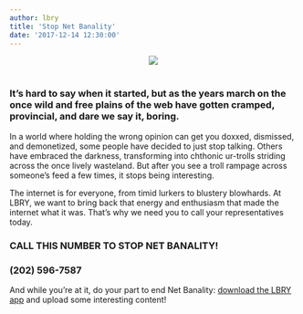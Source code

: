 ```yaml
---
author: lbry
title: 'Stop Net Banality'
date: '2017-12-14 12:30:00'
---
```

<center><img src="https://spee.ch/1/stopnetbanality.png"/></center>
<br>

### It’s hard to say when it started, but as the years march on the once wild and free plains of the web have gotten cramped, provincial, and dare we say it, boring.

In a world where holding the wrong opinion can get you doxxed, dismissed, and demonetized, some people have decided to just stop talking. Others have embraced the darkness, transforming into chthonic ur-trolls striding across the once lively wasteland. But after you see a troll rampage across someone’s feed a few times, it stops being interesting.

The internet is for everyone, from timid lurkers to blustery blowhards. At LBRY, we want to bring back that energy and enthusiasm that made the internet what it was. That’s why we need you to call your representatives today.

### **CALL THIS NUMBER TO STOP NET BANALITY!**

### **(202) 596-7587**

And while you’re at it, do your part to end Net Banality: [download the LBRY app](http://lbry.io/get) and upload some interesting content! 
